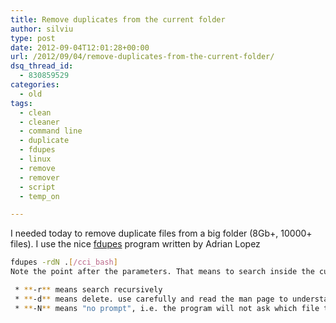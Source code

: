 ```yaml
---
title: Remove duplicates from the current folder
author: silviu
type: post
date: 2012-09-04T12:01:28+00:00
url: /2012/09/04/remove-duplicates-from-the-current-folder/
dsq_thread_id:
  - 830859529
categories:
  - old
tags:
  - clean
  - cleaner
  - command line
  - duplicate
  - fdupes
  - linux
  - remove
  - remover
  - script
  - temp_on

---
```

I needed today to remove duplicate files from a big folder (8Gb+, 10000+ files). I use the nice <a href="http://code.google.com/p/fdupes/" target="_blank" rel="noopener">fdupes</a> program written by Adrian Lopez
 ```bash
fdupes -rdN .[/cci_bash]
Note the point after the parameters. That means to search inside the current folder. A path could be provided instead of it. The options are:

  * **-r** means search recursively
  * **-d** means delete. use carefully and read the man page to understand what could go wrong!
  * **-N** means "no prompt", i.e. the program will not ask which file to keep when multiple are found (I didn't care, you might)